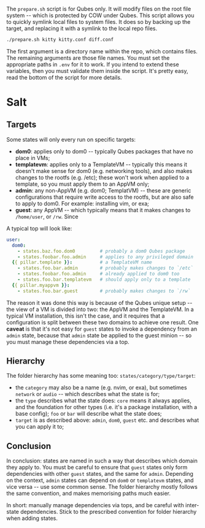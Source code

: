 The `prepare.sh` script is for Qubes only. It will modify files on the root file system -- which is protected by COW under Qubes. This script allows you to quickly symlink local files to system files. It does so by backing up the target, and replacing it with a symlink to the local repo files.

```bash
./prepare.sh kitty kitty.conf diff.conf
```

The first argument is a directory name within the repo, which contains files. The remaining arguments are those file names. You must set the appropriate paths in `.env` for it to work. If you intend to extend these variables, then you must validate them inside the script. It's pretty easy, read the bottom of the script for more details.

# Salt

## Targets

Some states will only every run on specific targets:
- **dom0**: applies only to dom0 -- typically Qubes packages that have no place in VMs;
- **templatevm**: applies only to a TemplateVM -- typically this means it doesn't make sense for dom0 (e.g. networking tools), and also makes changes to the rootfs (e.g. /etc);
these won't work when applied to a template, so you must apply them to an AppVM only;
 - **admin**: any non-AppVM (e.g. dom0; TemplatVM) -- these are generic configurations that require write access to the rootfs, but are also safe to apply to dom0. For example: installing vim, or exa;
- **guest**: any AppVM -- which typically means that it makes changes to `/home/user`, or `/rw`. Since

A typical top will look like:
```yaml
user:
  dom0:
    - states.baz.foo.dom0         # probably a dom0 Qubes package
    - states.foobar.foo.admin     # applies to any privileged domain
  {{ pillar.template }}:          # a TemplateVM name
    - states.foo.bar.admin        # probably makes changes to `/etc`
    - states.foobar.foo.admin     # already applied to dom0 too
    - states.foo.bar.templatevm   # should apply only to a template
  {{ pillar.myappvm }}:
    - states.foo.bar.guest        # probably makes changes to `/rw` 
```

The reason it was done this way is because of the Qubes unique setup -- the view of a VM is divided into two: the AppVM and the TemplateVM. In a typical VM installation, this isn't the case, and it requires that a configuration is split between these two domains to achieve one result. One **caveat** is that it's not easy for `guest` states to invoke a dependency from an `admin` state, because that `admin` state be applied to the guest minion -- so you must manage these dependencies via a top.

## Hierarchy

The folder hierarchy has some meaning too: `states/category/type/target`:
- the `category` may also be a name (e.g. nvim, or exa), but sometimes `network` or `audio` -- which describes what the state is for;
- the `type` describes what the state does: `core` means it always applies, and the foundation for other types (i.e. it's a package installation, with a base config); `foo` or `bar` will describe what the state does;
- `target` is as described above: `admin`, `dom0`, `guest` etc. and describes what you can apply it to;

## Conclusion

In conclusion: states are named in such a way that describes which domain they apply to. You must be careful to ensure that `guest` states only form dependencies with other `guest` states, and the same for `admin`. Depending on the context, `admin` states can depend on `dom0` or `templatevm` states, and vice versa -- use some common sense. The folder hierarchy mostly follows the same convention, and makes memorising paths much easier.

In short: manually manage dependencies via tops, and be careful with inter-state dependencies. Stick to the prescribed convention for folder hierarchy when adding states.
